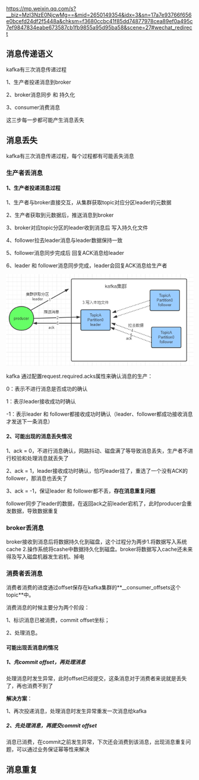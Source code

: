 https://mp.weixin.qq.com/s?__biz=MzI3NzE0NjcwMg==&mid=2650149354&idx=3&sn=17a7e93766f656e0bcefd24df2f5448a&chksm=f3680ccbc41f85dd74877978cea89ef0a495c7ef9847834eabe673587cb1fb9855a95d95ba58&scene=27#wechat_redirect

## 消息传递语义

kafka有三次消息传递过程

1、生产者投递消息到broker

2、broker消息同步 和 持久化

3、consumer消费消息



这三步每一步都可能产生消息丢失





## 消息丢失

kafka有三次消息传递过程，每个过程都有可能丢失消息



### 生产者丢消息

#### 1、生产者投递消息过程

1、生产者与broker直接交互，从集群获取topic对应分区leader的元数据

2、生产者获取到元数据后，推送消息到broker

3、broker对应topic分区的leader收到消息后 写入持久化文件

4、follower拉去leader消息与leader数据保持一致

5、follower消息同步完成后 回复ACK消息给leader

6、leader 和 follower消息同步完成，leader会回复ACK消息给生产者



![](images/producer.jpg)



kafka 通过配置request.required.acks属性来确认消息的生产：

0：表示不进行消息是否成功的确认

1：表示leader接收成功时确认

-1：表示leader 和 follower都接收成功时确认（leader、follower都成功接收消息才发送下一条消息）



#### 2、可能出现的消息丢失情况

1、ack = 0，不进行消息确认，网路抖动、磁盘满了等导致消息丢失，生产者不进行校验和处理消息就丢失了

2、ack = 1，leader接收成功时确认，恰巧leader挂了，重选了一个没有ACK的follower，那消息也丢失了

3、ack = -1，保证leader 和 follower都不丢，**存在消息重复问题**

follower同步了leader的数据，在返回ack之前leader宕机了，此时producer会重发数据，导致数据重复







### broker丢消息

broker接收到消息后将数据持久化到磁盘，这个过程分为两步1.将数据写入系统cache 2.操作系统将cashe中数据持久化到磁盘。broker将数据写入cache还未来得及写入磁盘机器发生宕机、掉电



### 消费者丢消息



消费者消费的进度通过offset保存在kafka集群的**__consumer_offsets这个topic**中。

消费消息的时候主要分为两个阶段：

1、标识消息已被消费，commit offset坐标；

2、处理消息。



#### 可能出现丢消息的情况

##### 1、先commit offset，再处理消息

处理消息时发生异常，此时offset已经提交，这条消息对于消费者来说就是丢失了，再也消费不到了

**解决方案**：

1、再次投递消息，处理消息时发生异常重发一次消息给kafka



##### 2、先处理消息，再提交commit offset

消息已消费，在commit之前发生异常，下次还会消费到该消息，出现消息重复问题，可以通过业务保证幂等性来解决 



## 消息重复